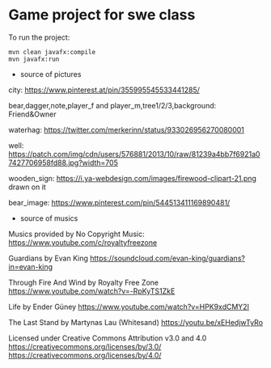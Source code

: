 # Game project for swe class


To run the project:
    
    mvn clean javafx:compile
    mvn javafx:run
    
* source of pictures
 
 
 city:
 https://www.pinterest.at/pin/355995545533441285/
 
 bear,dagger,note,player_f and player_m,tree1/2/3,background:
 Friend&Owner

waterhag:
https://twitter.com/merkerinn/status/933026956270080001

well:
https://patch.com/img/cdn/users/576881/2013/10/raw/81239a4bb7f6921a07427706958fd88.jpg?width=705

wooden_sign:
https://i.ya-webdesign.com/images/firewood-clipart-21.png
drawn on it

bear_image:
https://www.pinterest.com/pin/544513411169890481/


* source of musics


Musics provided by No Copyright Music:
https://www.youtube.com/c/royaltyfreezone

Guardians by Evan King
https://soundcloud.com/evan-king/guardians?in=evan-king

Through Fire And Wind by Royalty Free Zone
https://www.youtube.com/watch?v=-RpKyTS1ZkE

Life by Ender Güney
https://www.youtube.com/watch?v=HPK9xdCMY2I

The Last Stand by Martynas Lau (Whitesand)
https://youtu.be/xEHedjwTyRo

Licensed under Creative Commons Attribution v3.0 and 4.0
https://creativecommons.org/licenses/by/3.0/
https://creativecommons.org/licenses/by/4.0/
